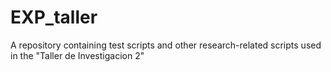 # EXP_taller
A repository containing test scripts and other research-related scripts used in the "Taller de Investigacion 2"
